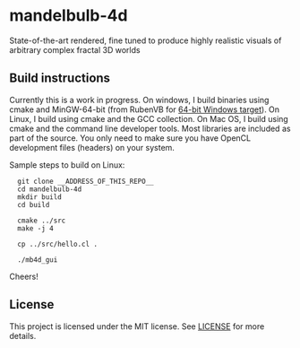 # mandelbulb-4d

State-of-the-art rendered, fine tuned to produce highly realistic visuals of arbitrary complex fractal 3D worlds


## Build instructions

Currently this is a work in progress. On windows, I build binaries using cmake and MinGW-64-bit (from RubenVB for
[64-bit Windows target](http://sourceforge.net/projects/mingw-w64/files/Toolchains)). On Linux, I build using cmake and
the GCC collection. On Mac OS, I build using cmake and the command line developer tools. Most libraries are included as
part of the source. You only need to make sure you have OpenCL development files (headers) on your system.

Sample steps to build on Linux:

```
  git clone __ADDRESS_OF_THIS_REPO__
  cd mandelbulb-4d
  mkdir build
  cd build

  cmake ../src
  make -j 4

  cp ../src/hello.cl .

  ./mb4d_gui
```

Cheers!


## License

This project is licensed under the MIT license. See [LICENSE](LICENSE) for more details.
